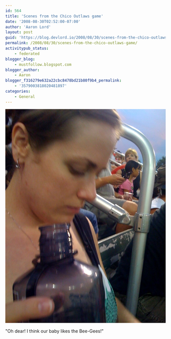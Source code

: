 ```yaml
---
id: 564
title: 'Scenes from the Chico Outlaws game'
date: '2008-08-30T02:52:00-07:00'
author: 'Aaron Lord'
layout: post
guid: 'https://blog.devlord.io/2008/08/30/scenes-from-the-chico-outlaws-game/'
permalink: /2008/08/30/scenes-from-the-chico-outlaws-game/
activitypub_status:
    - federated
blogger_blog:
    - mustfollow.blogspot.com
blogger_author:
    - Aaron
blogger_f316279e632a22cbc8478bd21b80f9b4_permalink:
    - '3579003818020481897'
categories:
    - General
---
```


<p class="mobile-photo"><a href="/assets/img/2011/10/photo-718930.jpg"><img src="/assets/img/2011/10/photo-718930.jpg?w=225" border="0" alt="" /></a></p>"Oh dear! I think our baby likes the Bee-Gees!"<div class="blogger-post-footer"><img width='1' height='1' src='' alt='' /></div>